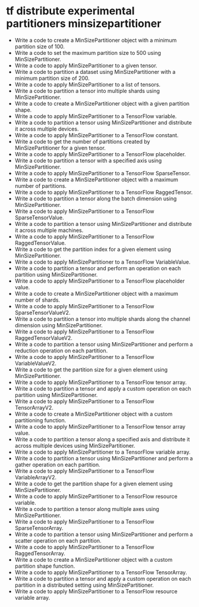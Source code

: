# tf distribute experimental partitioners minsizepartitioner

- Write a code to create a MinSizePartitioner object with a minimum partition size of 100.
- Write a code to set the maximum partition size to 500 using MinSizePartitioner.
- Write a code to apply MinSizePartitioner to a given tensor.
- Write a code to partition a dataset using MinSizePartitioner with a minimum partition size of 200.
- Write a code to apply MinSizePartitioner to a list of tensors.
- Write a code to partition a tensor into multiple shards using MinSizePartitioner.
- Write a code to create a MinSizePartitioner object with a given partition shape.
- Write a code to apply MinSizePartitioner to a TensorFlow variable.
- Write a code to partition a tensor using MinSizePartitioner and distribute it across multiple devices.
- Write a code to apply MinSizePartitioner to a TensorFlow constant.
- Write a code to get the number of partitions created by MinSizePartitioner for a given tensor.
- Write a code to apply MinSizePartitioner to a TensorFlow placeholder.
- Write a code to partition a tensor with a specified axis using MinSizePartitioner.
- Write a code to apply MinSizePartitioner to a TensorFlow SparseTensor.
- Write a code to create a MinSizePartitioner object with a maximum number of partitions.
- Write a code to apply MinSizePartitioner to a TensorFlow RaggedTensor.
- Write a code to partition a tensor along the batch dimension using MinSizePartitioner.
- Write a code to apply MinSizePartitioner to a TensorFlow SparseTensorValue.
- Write a code to partition a tensor using MinSizePartitioner and distribute it across multiple machines.
- Write a code to apply MinSizePartitioner to a TensorFlow RaggedTensorValue.
- Write a code to get the partition index for a given element using MinSizePartitioner.
- Write a code to apply MinSizePartitioner to a TensorFlow VariableValue.
- Write a code to partition a tensor and perform an operation on each partition using MinSizePartitioner.
- Write a code to apply MinSizePartitioner to a TensorFlow placeholder value.
- Write a code to create a MinSizePartitioner object with a maximum number of shards.
- Write a code to apply MinSizePartitioner to a TensorFlow SparseTensorValueV2.
- Write a code to partition a tensor into multiple shards along the channel dimension using MinSizePartitioner.
- Write a code to apply MinSizePartitioner to a TensorFlow RaggedTensorValueV2.
- Write a code to partition a tensor using MinSizePartitioner and perform a reduction operation on each partition.
- Write a code to apply MinSizePartitioner to a TensorFlow VariableValueV2.
- Write a code to get the partition size for a given element using MinSizePartitioner.
- Write a code to apply MinSizePartitioner to a TensorFlow tensor array.
- Write a code to partition a tensor and apply a custom operation on each partition using MinSizePartitioner.
- Write a code to apply MinSizePartitioner to a TensorFlow TensorArrayV2.
- Write a code to create a MinSizePartitioner object with a custom partitioning function.
- Write a code to apply MinSizePartitioner to a TensorFlow tensor array value.
- Write a code to partition a tensor along a specified axis and distribute it across multiple devices using MinSizePartitioner.
- Write a code to apply MinSizePartitioner to a TensorFlow variable array.
- Write a code to partition a tensor using MinSizePartitioner and perform a gather operation on each partition.
- Write a code to apply MinSizePartitioner to a TensorFlow VariableArrayV2.
- Write a code to get the partition shape for a given element using MinSizePartitioner.
- Write a code to apply MinSizePartitioner to a TensorFlow resource variable.
- Write a code to partition a tensor along multiple axes using MinSizePartitioner.
- Write a code to apply MinSizePartitioner to a TensorFlow SparseTensorArray.
- Write a code to partition a tensor using MinSizePartitioner and perform a scatter operation on each partition.
- Write a code to apply MinSizePartitioner to a TensorFlow RaggedTensorArray.
- Write a code to create a MinSizePartitioner object with a custom partition shape function.
- Write a code to apply MinSizePartitioner to a TensorFlow TensorArray.
- Write a code to partition a tensor and apply a custom operation on each partition in a distributed setting using MinSizePartitioner.
- Write a code to apply MinSizePartitioner to a TensorFlow resource variable array.